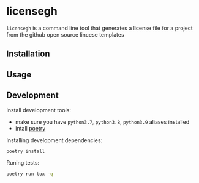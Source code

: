 # licensegh

`licensegh` is a command line tool that generates a license file for a project from the github open source lincese templates

## Installation

## Usage

## Development

Install development tools:

- make sure you have `python3.7`, `python3.8`, `python3.9` aliases installed
- intall [poetry](https://python-poetry.org/docs/#installation)

Installing development dependencies:
```sh
poetry install
```

Runing tests:
```sh
poetry run tox -q
```
